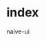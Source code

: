 <script setup>
import pkg from 'naive-ui';
const { NButton } = pkg;
</script>

# index

<n-button>naive-ui</n-button>